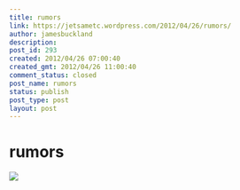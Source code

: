 ```yaml
---
title: rumors
link: https://jetsametc.wordpress.com/2012/04/26/rumors/
author: jamesbuckland
description: 
post_id: 293
created: 2012/04/26 07:00:40
created_gmt: 2012/04/26 11:00:40
comment_status: closed
post_name: rumors
status: publish
post_type: post
layout: post
---
```


# rumors

![](http://jetsametc.files.wordpress.com/2012/05/20120521-180125.jpg)